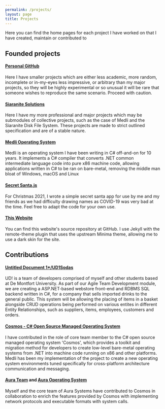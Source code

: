 ```yaml
---
permalink: /projects/
layout: page
title: Projects
---
```


Here you can find the home pages for each project I have worked on that I have created, maintain or contributed to  
## Founded projects
#### [Personal GitHub](https://github.com/Arawn-Davies)
Here I have smaller projects which are either less academic, more random, incomplete or in-my-eyes less impressive, or arbitrary than my major projects, 
so they will be highly experimental or so unusual it will be rare that someone wishes to reproduce the same scenario. Proceed with caution.    
#### [Siaranite Solutions](/projects/siaranite.md)  
Here I have my more professional and major projects which may be submodules of collective projects, such as the case of Medli and the Siaranite Disk File System. These projects are made to strict outlined specification and are of a stable nature.  
#### [Medli Operating System](/projects/medli.md)  
Medli is an operating system I have been writing in C# off-and-on for 10 years. It implements a C# compiler that converts .NET common intermediate language code into pure x86 machine code, allowing applications written in C# to be ran on bare-metal, removing the middle man bloat of Windows, macOS and Linux
#### [Secret Santa.js](/secret-santa/)
For Christmas 2021, I wrote a simple secret santa app for use by me and my friends as we had difficulty drawing names as COVID-19 was very bad at the time. Feel free to adapt the code for your own use. 
#### [This Website](https://github.com/Arawn-Davies/arawn-davies.github.io)
You can find this website's source repository at GitHub. I use Jekyll with the remote-theme plugin that uses the upstream Minima theme, allowing me to use a dark skin for the site.  

## Contributions  
#### [Untitled Document 1*/UD1Sodas](https://github.com/untitled-doc-1/ud1sodas)  
UD! is a team of developers comprised of myself and other students based at De Montfort University. As part of our Agile Team Development module, we are creating a ASP.NET-based webstore front-end and RDBMS SQL backend written in C#, for a company that sells imported drinks to the general public. This system will be allowing the placing of items in a basket alongside CRUD operations being performed on various entites in different Entity Relationships, such as suppliers, items, employees, customers and orders.  
#### [Cosmos - C# Open Source Managed Operating System](https://github.com/CosmosOS/Cosmos)  
I have contributed in the role of core team member to the C# open source managed operating system 'Cosmos', which provides a toolkit and migration method for developers to create low-level bare-metal operating systems from .NET into machine code running on x86 and other platforms.  
Medli has been my implementation of the project to create a new operating system environments tuned specifically for cross-platform architecture communication and messaging.  
#### [Aura Team](https://github.com/aura-systems) and [Aura Operating System](https://github.com/aura-systems/Aura-Operating-System)  
Myself and the core team of Aura Systems have contributed to Cosmos in collaboration to enrich the features provided by Cosmos with implementing network protocols and executable formats with system calls.  
  
  
